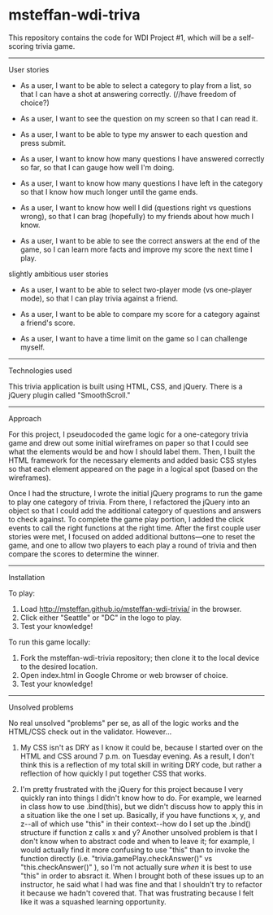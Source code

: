 # msteffan-wdi-triva
This repository contains the code for WDI Project #1, which will be a self-scoring trivia game.

***

User stories

- As a user, I want to be able to select a category to play from a list, so that I can have a shot at answering correctly. (//have freedom of choice?)

- As a user, I want to see the question on my screen so that I can read it.

- As a user, I want to be able to type my answer to each question and press submit.

- As a user, I want to know how many questions I have answered correctly so far, so that I can gauge how well I'm doing.

- As a user, I want to know how many questions I have left in the category so that I know how much longer until the game ends.

- As a user, I want to know how well I did (questions right vs questions wrong), so that I can brag (hopefully) to my friends about how much I know.

- As a user, I want to be able to see the correct answers at the end of the game, so I can learn more facts and improve my score the next time I play.

slightly ambitious user stories

- As a user, I want to be able to select two-player mode (vs one-player mode), so that I can play trivia against a friend.

- As a user, I want to be able to compare my score for a category against a friend's score.

- As a user, I want to have a time limit on the game so I can challenge myself.

***
Technologies used

This trivia application is built using HTML, CSS, and jQuery. There is a jQuery plugin called "SmoothScroll."

***

Approach

For this project, I pseudocoded the game logic for a one-category trivia game and drew out some initial wireframes on paper so that I could see what the elements would be and how I should label them. Then, I built the HTML framework for the necessary elements and added basic CSS styles so that each element appeared on the page in a logical spot (based on the wireframes).

Once I had the structure, I wrote the initial jQuery programs to run the game to play one category of trivia. From there, I refactored the jQuery into an object so that I could add the additional category of questions and answers to check against. To complete the game play portion, I added the click events to call the right functions at the right time. After the first couple user stories were met, I focused on added additional buttons—one to reset the game, and one to allow two players to each play a round of trivia and then compare the scores to determine the winner.

***

Installation

To play:
1) Load http://msteffan.github.io/msteffan-wdi-trivia/ in the browser.
2) Click either "Seattle" or "DC" in the logo to play.
3) Test your knowledge!

To run this game locally:
1) Fork the msteffan-wdi-trivia repository; then clone it to the local device to the desired location.
2) Open index.html in Google Chrome or web browser of choice.
3) Test your knowledge!

***

Unsolved problems

No real unsolved "problems" per se, as all of the logic works and the HTML/CSS check out in the validator. However...

1) My CSS isn't as DRY as I know it could be, because I started over on the HTML and CSS around 7 p.m. on Tuesday evening. As a result, I don't think this is a reflection of my total skill in writing DRY code, but rather a reflection of how quickly I put together CSS that works.

2) I'm pretty frustrated with the jQuery for this project because I very quickly ran into things I didn't know how to do. For example, we learned in class how to use .bind(this), but we didn't discuss how to apply this in a situation like the one I set up. Basically, if you have functions x, y, and z--all of which use "this" in their context--how do I set up the .bind() structure if function z calls x and y? Another unsolved problem is that I don't know when to abstract code and when to leave it; for example, I would actually find it more confusing to use "this" than to invoke the function directly (i.e. "trivia.gamePlay.checkAnswer()" vs "this.checkAnswer()" ), so I'm not actually sure *when* it is best to use "this" in order to absract it. When I brought both of these issues up to an instructor, he said what I had was fine and that I shouldn't try to refactor it because we hadn't covered that. That was frustrating because I felt like it was a squashed learning opportunity.
